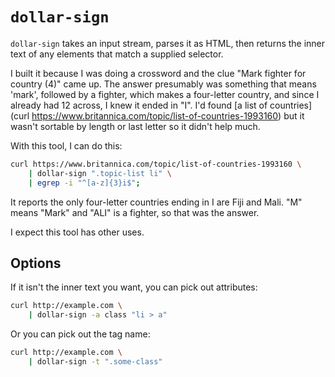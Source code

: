# `dollar-sign`

`dollar-sign` takes an input stream, parses it as HTML, then returns the inner text of any elements that match a supplied selector.

I built it because I was doing a crossword and the clue "Mark fighter for country (4)" came up. The answer presumably was something that means 'mark', followed by a fighter, which makes a four-letter country, and since I already had 12 across, I knew it ended in "I". I'd found [a list of countries](curl https://www.britannica.com/topic/list-of-countries-1993160) but it wasn't sortable by length or last letter so it didn't help much.

With this tool, I can do this:

``` sh
curl https://www.britannica.com/topic/list-of-countries-1993160 \
	| dollar-sign ".topic-list li" \
	| egrep -i "^[a-z]{3}i$";
```

It reports the only four-letter countries ending in I are Fiji and Mali. "M" means "Mark" and "ALI" is a fighter, so that was the answer.

I expect this tool has other uses.

## Options

If it isn't the inner text you want, you can pick out attributes:

```sh
curl http://example.com \
	| dollar-sign -a class "li > a"
```

Or you can pick out the tag name:

```sh
curl http://example.com \
	| dollar-sign -t ".some-class"
```
